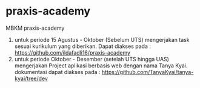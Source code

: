 # praxis-academy
MBKM praxis-academy

1. untuk periode 15 Agustus - Oktober (Sebelum UTS) mengerjakan task sesuai kurikulum yang diberikan. Dapat diakses pada : https://github.com/ildafadli16/praxis-academy
2. untuk periode Oktober - Desember (setelah UTS hingga UAS) mengerjakan Project aplikasi berbasis web dengan nama Tanya Kyai. dokumentasi dapat diakses pada : https://github.com/TanyaKyai/tanya-kyai/tree/dev
